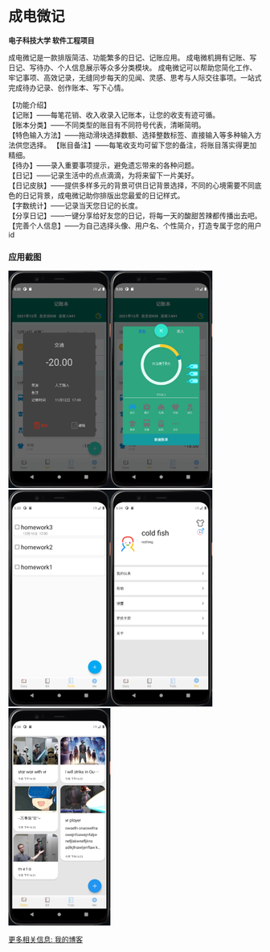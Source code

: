 # 成电微记

**电子科技大学 软件工程项目**



成电微记是一款排版简洁、功能繁多的日记、记账应用。
成电微机拥有记账、写日记、写待办、个人信息展示等众多分类模块。
成电微记可以帮助您简化工作、牢记事项、高效记录，无缝同步每天的见闻、灵感、思考与人际交往事项。一站式完成待办记录、创作账本、写下心情。

【功能介绍】  
【记账】——每笔花销、收入收录入记账本，让您的收支有迹可循。  
【账本分类】——不同类型的账目有不同符号代表，清晰简明。  
【特色输入方法】——拖动滑块选择数额、选择整数标签、直接输入等多种输入方法供您选择。
【账目备注】——每笔收支均可留下您的备注，将账目落实得更加精细。  
【待办】——录入重要事项提示，避免遗忘带来的各种问题。  
【日记】——记录生活中的点点滴滴，为将来留下一片美好。  
【日记皮肤】——提供多样多元的背景可供日记背景选择，不同的心境需要不同底色的日记背景，成电微记助你排版出您最爱的日记样式。  
【字数统计】——记录当天您日记的长度。  
【分享日记】——一键分享给好友您的日记，将每一天的酸甜苦辣都传播出去吧。  
【完善个人信息】——为自己选择头像、用户名、个性简介，打造专属于您的用户id  



### 应用截图
<img src="README/image-20211214133302852.png" style="zoom: 50%;" /><img src="README/image-20211214133340890.png" style="zoom: 50%;" /><img src="README/image-20211214133403980.png" style="zoom: 50%;" /><img src="README/image-20211214133426440.png" style="zoom:50%;" /><img src="README/image-20211218003636161.png" style="zoom: 50%;" />

[更多相关信息: 我的博客]( https://yingchenxing.github.io/categories/%E6%88%90%E7%94%B5%E5%BE%AE%E8%AE%B0/)
